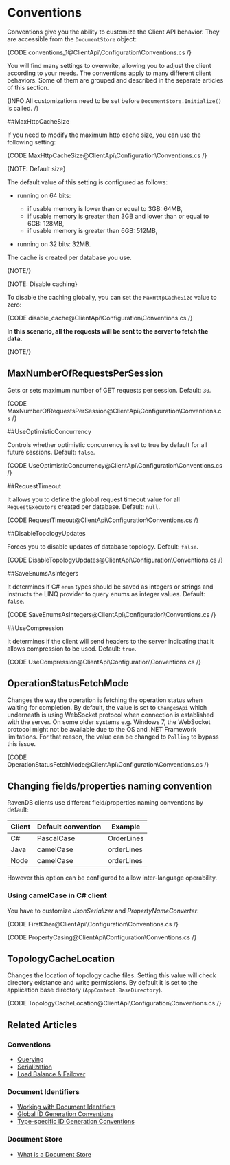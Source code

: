 # Conventions

Conventions give you the ability to customize the Client API behavior. They are accessible from the `DocumentStore` object:

{CODE conventions_1@ClientApi\Configuration\Conventions.cs /}

You will find many settings to overwrite, allowing you to adjust the client according to your needs. The conventions apply to many different client behaviors. Some of them are grouped and described in the separate articles of this section.

{INFO All customizations need to be set before `DocumentStore.Initialize()` is called. /}

##MaxHttpCacheSize

If you need to modify the maximum http cache size, you can use the following setting:

{CODE MaxHttpCacheSize@ClientApi\Configuration\Conventions.cs /}

{NOTE: Default size}

The default value of this setting is configured as follows:

* running on 64 bits:
  * if usable memory is lower than or equal to 3GB: 64MB,
  * if usable memory is greater than 3GB and lower than or equal to 6GB: 128MB,
  * if usable memory is greater than 6GB: 512MB,

* running on 32 bits: 32MB.

The cache is created per database you use.

{NOTE/}

{NOTE: Disable caching} 

To disable the caching globally, you can set the `MaxHttpCacheSize` value to zero:

{CODE disable_cache@ClientApi\Configuration\Conventions.cs /}

**In this scenario, all the requests will be sent to the server to fetch the data.**

{NOTE/}

## MaxNumberOfRequestsPerSession

Gets or sets maximum number of GET requests per session. Default: `30`.

{CODE MaxNumberOfRequestsPerSession@ClientApi\Configuration\Conventions.cs /}

##UseOptimisticConcurrency

Controls whether optimistic concurrency is set to true by default for all future sessions. Default: `false`.

{CODE UseOptimisticConcurrency@ClientApi\Configuration\Conventions.cs /}

##RequestTimeout

It allows you to define the global request timeout value for all `RequestExecutors` created per database. Default: `null`.

{CODE RequestTimeout@ClientApi\Configuration\Conventions.cs /}

##DisableTopologyUpdates

Forces you to disable updates of database topology. Default: `false`.

{CODE DisableTopologyUpdates@ClientApi\Configuration\Conventions.cs /}

##SaveEnumsAsIntegers

It determines if C# `enum` types should be saved as integers or strings and instructs the LINQ provider to query enums as integer values. Default: `false`.

{CODE SaveEnumsAsIntegers@ClientApi\Configuration\Conventions.cs /}

##UseCompression

It determines if the client will send headers to the server indicating that it allows compression to be used. Default: `true`.

{CODE UseCompression@ClientApi\Configuration\Conventions.cs /}

## OperationStatusFetchMode

Changes the way the operation is fetching the operation status when waiting for completion. By default, the value is set to `ChangesApi` which underneath is using WebSocket protocol when connection is established with the server. On some older systems e.g. Windows 7, the WebSocket protocol might not be available due to the OS and .NET Framework limitations. For that reason, the value can be changed to `Polling` to bypass this issue.

{CODE OperationStatusFetchMode@ClientApi\Configuration\Conventions.cs /}

## Changing fields/properties naming convention 


RavenDB clients use different field/properties naming conventions by default:

| Client | Default convention | Example |
| ------------- | ----- | --- |
| C# | PascalCase | OrderLines |
| Java | camelCase | orderLines |
| Node | camelCase | orderLines |

However this option can be configured to allow inter-language operability.

### Using camelCase in C# client

You have to customize *JsonSerializer* and *PropertyNameConverter*.  

{CODE FirstChar@ClientApi\Configuration\Conventions.cs /}

{CODE PropertyCasing@ClientApi\Configuration\Conventions.cs /}

## TopologyCacheLocation

Changes the location of topology cache files. Setting this value will check directory existance and write permissions. By default it is set to the application base directory (`AppContext.BaseDirectory`).

{CODE TopologyCacheLocation@ClientApi\Configuration\Conventions.cs /}



## Related Articles

### Conventions

- [Querying](../../client-api/configuration/querying)
- [Serialization](../../client-api/configuration/serialization)
- [Load Balance & Failover](../../client-api/configuration/load-balance-and-failover)

### Document Identifiers

- [Working with Document Identifiers](../../client-api/document-identifiers/working-with-document-identifiers)
- [Global ID Generation Conventions](../../client-api/configuration/identifier-generation/global)
- [Type-specific ID Generation Conventions](../../client-api/configuration/identifier-generation/type-specific)

### Document Store

- [What is a Document Store](../../client-api/what-is-a-document-store)
